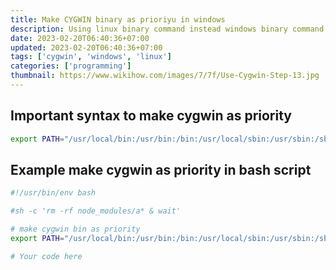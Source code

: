 ```yaml
---
title: Make CYGWIN binary as prioriyu in windows
description: Using linux binary command instead windows binary command. Make cygwin downloaded package as priority.
date: 2023-02-20T06:40:36+07:00
updated: 2023-02-20T06:40:36+07:00
tags: ['cygwin', 'windows', 'linux']
categories: ['programming']
thumbnail: https://www.wikihow.com/images/7/7f/Use-Cygwin-Step-13.jpg
---
```


## Important syntax to make cygwin as priority

```bash
export PATH="/usr/local/bin:/usr/bin:/bin:/usr/local/sbin:/usr/sbin:/sbin:$PATH";
```

## Example make cygwin as priority in bash script

```bash
#!/usr/bin/env bash

#sh -c 'rm -rf node_modules/a* & wait'

# make cygwin bin as priority
export PATH="/usr/local/bin:/usr/bin:/bin:/usr/local/sbin:/usr/sbin:/sbin:$PATH";

# Your code here
```